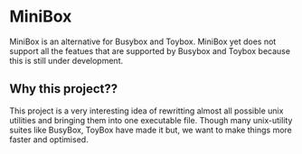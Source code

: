 # MiniBox
MiniBox is an alternative for Busybox and Toybox.
MiniBox yet does not support all the featues that
are supported by Busybox and Toybox because this
is still under development.

## Why this project??
This project is a very interesting idea of rewritting almost all
possible unix utilities and bringing them into one executable file.
Though many unix-utility suites like BusyBox, ToyBox have made it but,
we want to make things more faster and optimised.
